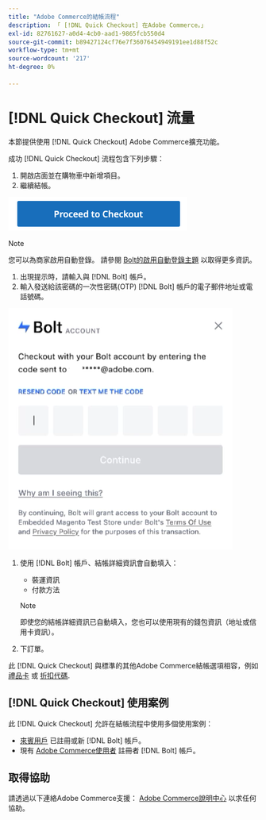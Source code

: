 ```yaml
---
title: "Adobe Commerce的結帳流程"
description: 「 [!DNL Quick Checkout] 在Adobe Commerce。」
exl-id: 82761627-a0d4-4cb0-aad1-9865fcb550d4
source-git-commit: b89427124cf76e7f36076454949191ee1d88f52c
workflow-type: tm+mt
source-wordcount: '217'
ht-degree: 0%

---
```


# [!DNL Quick Checkout] 流量

本節提供使用 [!DNL Quick Checkout] Adobe Commerce擴充功能。

成功 [!DNL Quick Checkout] 流程包含下列步驟：

1. 開啟店面並在購物車中新增項目。
1. 繼續結帳。

![結帳](assets/proceed-checkout.png)

>[!NOTE]
>
> 您可以為商家啟用自動登錄。 請參閱 [Bolt的啟用自動登錄主題](https://help.bolt.com/products/embedded/direct-api/auto-login/) 以取得更多資訊。

1. 出現提示時，請輸入與 [!DNL Bolt] 帳戶。
1. 輸入發送給該密碼的一次性密碼(OTP) [!DNL Bolt] 帳戶的電子郵件地址或電話號碼。

![OTP快顯視窗](assets/pop-up.png)

1. 使用 [!DNL Bolt] 帳戶、結帳詳細資訊會自動填入：

   - 裝運資訊
   - 付款方法

   >[!NOTE]
   >
   > 即使您的結帳詳細資訊已自動填入，您也可以使用現有的錢包資訊（地址或信用卡資訊）。

1. 下訂單。

此 [!DNL Quick Checkout] 與標準的其他Adobe Commerce結帳選項相容，例如 [禮品卡](https://docs.magento.com/user-guide/catalog/product-gift-card.html) 或 [折扣代碼](https://docs.magento.com/user-guide/marketing/price-rules-cart-coupon.html).

## [!DNL Quick Checkout] 使用案例

此 [!DNL Quick Checkout] 允許在結帳流程中使用多個使用案例：

- [來賓用戶](../quick-checkout/checkout-bolt.md) 已註冊或新 [!DNL Bolt] 帳戶。
- 現有 [Adobe Commerce使用者](../quick-checkout/checkout-adobe-commerce.md) 註冊者 [!DNL Bolt] 帳戶。

## 取得協助

請透過以下連絡Adobe Commerce支援： [Adobe Commerce說明中心](https://experienceleague.adobe.com/docs/commerce-knowledge-base/kb/overview.html) 以求任何協助。
